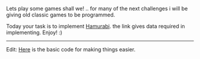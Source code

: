 <div class="md"><p>Lets play some games shall we! .. for many of the next challenges i will be giving old classic games to be programmed. </p>
<p>Today your task is to implement <a href="http://atariarchives.org/basicgames/showpage.php?page=78">Hamurabi</a>. the link gives data required in implementing. Enjoy! :)</p>
<hr/>
<p>Edit: <a href="http://pastebin.com/LvsZHGTd">Here</a> is the basic code for making things easier.</p>
</div>
